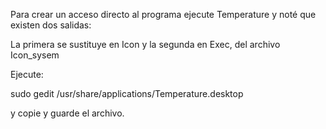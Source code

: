 Para crear un acceso directo al programa ejecute Temperature y noté que existen dos salidas:

La primera se sustituye en Icon y la segunda en Exec, del archivo Icon_sysem

Ejecute:

sudo gedit /usr/share/applications/Temperature.desktop

y copie y guarde el archivo.
